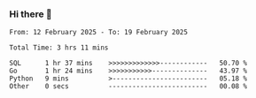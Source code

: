 ### Hi there 👋

<!--
**zhumeme/zhumeme** is a ✨ _special_ ✨ repository because its `README.md` (this file) appears on your GitHub profile.

Here are some ideas to get you started:

- 🔭 I’m currently working on ...
- 🌱 I’m currently learning ...
- 👯 I’m looking to collaborate on ...
- 🤔 I’m looking for help with ...
- 💬 Ask me about ...
- 📫 How to reach me: ...
- 😄 Pronouns: ...
- ⚡ Fun fact: ...
-->

<!--START_SECTION:waka-->

```all_time
From: 12 February 2025 - To: 19 February 2025

Total Time: 3 hrs 11 mins

SQL      1 hr 37 mins    >>>>>>>>>>>>>------------   50.70 %
Go       1 hr 24 mins    >>>>>>>>>>>--------------   43.97 %
Python   9 mins          >------------------------   05.18 %
Other    0 secs          -------------------------   00.08 %
```

<!--END_SECTION:waka-->

